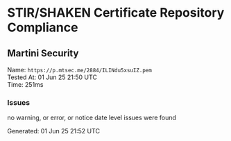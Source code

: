 # STIR/SHAKEN Certificate Repository Compliance

## Martini Security

Name: `https://p.mtsec.me/2884/ILINdu5xsuIZ.pem`\
Tested At: 01 Jun 25 21:50 UTC\
Time: 251ms

### Issues

no warning, or error, or notice date level issues were found

Generated: 01 Jun 25 21:52 UTC